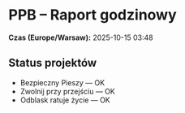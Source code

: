 # PPB – Raport godzinowy
**Czas (Europe/Warsaw):** 2025-10-15 03:48

## Status projektów
- Bezpieczny Pieszy — OK
- Zwolnij przy przejściu — OK
- Odblask ratuje życie — OK

